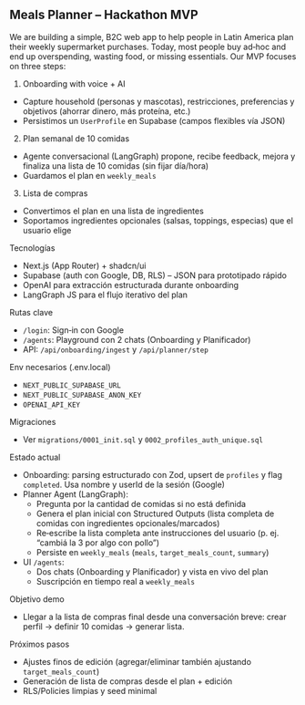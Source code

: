 ## Meals Planner – Hackathon MVP

We are building a simple, B2C web app to help people in Latin America plan their weekly supermarket purchases. Today, most people buy ad‑hoc and end up overspending, wasting food, or missing essentials. Our MVP focuses on three steps:

1) Onboarding with voice + AI
- Capture household (personas y mascotas), restricciones, preferencias y objetivos (ahorrar dinero, más proteína, etc.)
- Persistimos un `UserProfile` en Supabase (campos flexibles vía JSON)

2) Plan semanal de 10 comidas
- Agente conversacional (LangGraph) propone, recibe feedback, mejora y finaliza una lista de 10 comidas (sin fijar día/hora)
- Guardamos el plan en `weekly_meals`

3) Lista de compras
- Convertimos el plan en una lista de ingredientes
- Soportamos ingredientes opcionales (salsas, toppings, especias) que el usuario elige

Tecnologías
- Next.js (App Router) + shadcn/ui
- Supabase (auth con Google, DB, RLS) – JSON para prototipado rápido
- OpenAI para extracción estructurada durante onboarding
- LangGraph JS para el flujo iterativo del plan

Rutas clave
- `/login`: Sign‑in con Google
- `/agents`: Playground con 2 chats (Onboarding y Planificador)
- API: `/api/onboarding/ingest` y `/api/planner/step`

Env necesarios (.env.local)
- `NEXT_PUBLIC_SUPABASE_URL`
- `NEXT_PUBLIC_SUPABASE_ANON_KEY`
- `OPENAI_API_KEY`

Migraciones
- Ver `migrations/0001_init.sql` y `0002_profiles_auth_unique.sql`

Estado actual
- Onboarding: parsing estructurado con Zod, upsert de `profiles` y flag `completed`. Usa nombre y userId de la sesión (Google)
- Planner Agent (LangGraph):
  - Pregunta por la cantidad de comidas si no está definida
  - Genera el plan inicial con Structured Outputs (lista completa de comidas con ingredientes opcionales/marcados)
  - Re‑escribe la lista completa ante instrucciones del usuario (p. ej. “cambiá la 3 por algo con pollo”)
  - Persiste en `weekly_meals` (`meals`, `target_meals_count`, `summary`)
- UI `/agents`:
  - Dos chats (Onboarding y Planificador) y vista en vivo del plan
  - Suscripción en tiempo real a `weekly_meals`

Objetivo demo
- Llegar a la lista de compras final desde una conversación breve: crear perfil → definir 10 comidas → generar lista.

Próximos pasos
- Ajustes finos de edición (agregar/eliminar también ajustando `target_meals_count`)
- Generación de lista de compras desde el plan + edición
- RLS/Policies limpias y seed minimal
